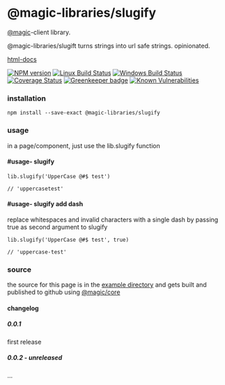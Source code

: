 # @magic-libraries/slugify

[@magic](https://magic.github.io/core)-client library.

@magic-libraries/slugift turns strings into url safe strings. opinionated.

[html-docs](https://magic-libraries.github.io/slugify)

[![NPM version][npm-image]][npm-url]
[![Linux Build Status][travis-image]][travis-url]
[![Windows Build Status][appveyor-image]][appveyor-url]
[![Coverage Status][coveralls-image]][coveralls-url]
[![Greenkeeper badge][greenkeeper-image]][greenkeeper-url]
[![Known Vulnerabilities][snyk-image]][snyk-url]

[npm-image]: https://img.shields.io/npm/v/@magic-libraries/slugify.svg
[npm-url]: https://www.npmjs.com/package/@magic-libraries/slugify
[travis-image]: https://img.shields.io/travis/com/magic-libraries/slugify/master
[travis-url]: https://travis-ci.com/magic-libraries/slugify
[appveyor-image]: https://img.shields.io/appveyor/ci/magiclibraries/slugify/master.svg
[appveyor-url]: https://ci.appveyor.com/project/magiclibraries/slugify/branch/master
[coveralls-image]: https://coveralls.io/repos/github/magic-libraries/slugify/badge.svg
[coveralls-url]: https://coveralls.io/github/magic-libraries/slugify
[greenkeeper-image]: https://badges.greenkeeper.io/magic-libraries/slugify.svg
[greenkeeper-url]: https://badges.greenkeeper.io/magic-libraries/slugify.svg
[snyk-image]: https://snyk.io/test/github/magic-libraries/slugify/badge.svg
[snyk-url]: https://snyk.io/test/github/magic-libraries/slugify


### installation

`npm install --save-exact @magic-libraries/slugify`

### usage

in a page/component, just use the lib.slugify function

#### #usage- slugify

```
lib.slugify('UpperCase @#$ test')

// 'uppercasetest'
```

#### #usage- slugify add dash

replace whitespaces and invalid characters with a single dash by passing true as second argument to slugify

```
lib.slugify('UpperCase @#$ test', true)

// 'uppercase-test'

```

### source

the source for this page is in the
[example directory](https://github.com/magic-libraries/slugify/tree/master/example)
and gets built and published to github using
[@magic/core](https://github.com/magic/core)


#### changelog

##### 0.0.1
first release

##### 0.0.2 - unreleased
...
